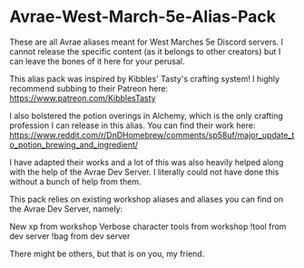# Avrae-West-March-5e-Alias-Pack
These are all Avrae aliases meant for West Marches 5e Discord servers. I cannot release the specific content (as it belongs to other creators) but I can leave the bones of it here for your perusal.

This alias pack was inspired by Kibbles' Tasty's crafting system! I highly recommend subbing to their Patreon here: https://www.patreon.com/KibblesTasty

I also bolstered the potion overings in Alchemy, which is the only crafting profession I can release in this alias. You can find their work here: https://www.reddit.com/r/DnDHomebrew/comments/sp58uf/major_update_to_potion_brewing_and_ingredient/


I have adapted their works and a lot of this was also heavily helped along with the help of the Avrae Dev Server. I literally could not have done this without a bunch of help from them.


This pack relies on existing workshop aliases and aliases you can find on the Avrae Dev Server, namely:

New xp from workshop
Verbose character tools from workshop
!tool from dev server
!bag from dev server

There might be others, but that is on you, my friend.
